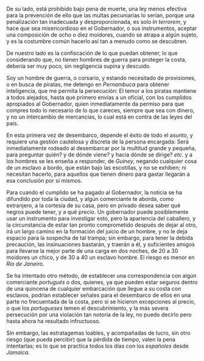 De su lado, está prohibido bajo pena de muerte, una ley menos efectiva para la prevención de ello que las multas pecuniarias lo serían, porque una penalización tan inadecuada y desproporcionada, es solo *In terrorem*, y hace que sea misericordioso en el Gobernador, o sus instrumentos, aceptar una composición de ocho o diez moidores, cuando se atrapa a algún sujeto, y es la costumbre común hacerlo así tan a menudo como se descubren.

De nuestro lado es la confiscación de lo que puedan obtener, lo que considerando que, no tienen hombres de guerra para proteger la costa, debería ser muy poco, sin negligencia supina y descuido.

Soy un hombre de guerra, o corsario, y estando necesitado de provisiones, o en busca de piratas, me detengo en *Pernambuca* para obtener inteligencia, que me permita la persecución: El temor a los piratas mantiene a todos alejados, hasta que primero envías a un oficial, con los cumplidos apropiados al Gobernador, quien inmediatamente da permiso para que compres todo lo necesario de lo que careces, siempre que sea con dinero, y no un intercambio de mercancías, lo cual está en contra de las leyes del país.

En esta primera vez de desembarco, depende el éxito de todo el asunto, y requiere una gestión cautelosa y discreta de la persona encargada: Será inmediatamente rodeado al desembarcar por la multitud grande y pequeña, para preguntar quién? y de dónde viene? y hacia dónde se dirige? *etc.* y a los hombres se les enseña a responder, de *Guiney*, negando cualquier cosa de un esclavo a bordo, que están bajo las escotillas, y no se exhiben; ni necesitan hacerlo, para aquellos que tienen dinero para gastar llegarán a esa conclusión por sí mismos.

Para cuando el cumplido se ha pagado al Gobernador, la noticia se ha difundido por toda la ciudad, y algún comerciante te aborda, como extranjero, a la cortesía de su casa, pero en privado desea saber qué negros puede tener, y a qué precio. Un gobernador puede posiblemente usar un instrumento para investigar esto, pero la apariencia del caballero, y la circunstancia de estar tan pronto comprometido después de dejar al otro, irá un largo camino en la formación del juicio de un hombre, y no le deja espacio para la sospecha de tal trampa; sin embargo, para tener la debida precaución, las insinuaciones bastarán, y traerán a él, y suficientes amigos para llevarse la mejor parte de una carga en dos noches, de 20 a 30 moidores un chico, y de 30 a 40 un esclavo hombre. El riesgo es menor en *Río de Janeiro*.

Se ha intentado otro método, de establecer una correspondencia con algún comerciante *portugués* o dos, quienes, ya que pueden estar seguros dentro de una quincena de cualquier embarcación que llegue a su costa con esclavos, podrían establecer señales para el desembarco de ellos en una parte no frecuentada de la costa, pero si se hicieron excepciones al precio, o que los *portugueses* temen el descubrimiento, y la más severa persecución por una violación tan notoria de la ley, no puedo decirlo pero hasta ahora ha resultado infructuoso.

Sin embargo, las estratagemas loables, y acompañadas de lucro, sin otro riesgo (que pueda percibir) que la pérdida de tiempo, valen la pena intentarlas; es lo que se practica todos los días con los *españoles* desde *Jamaica*.